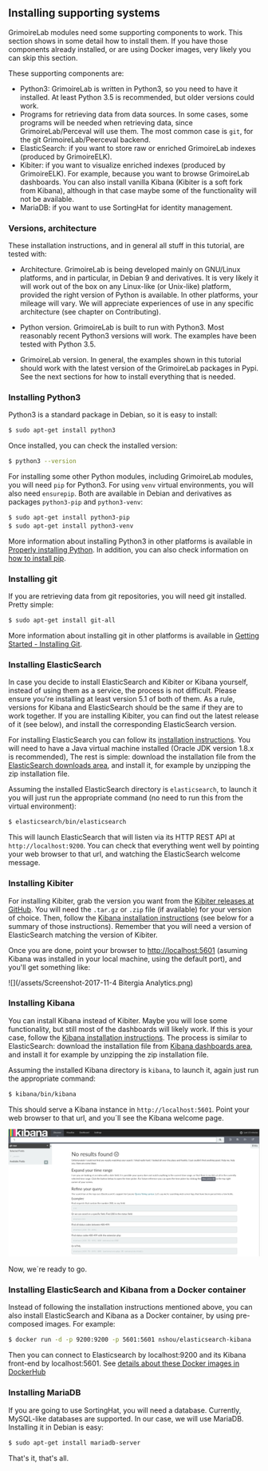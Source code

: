 ## Installing supporting systems

GrimoireLab modules need some supporting components to work.
This section shows in some detail how to install them.
If you have those components already installed, or are using
Docker images, very likely you can skip this section.

These supporting components are:

* Python3: GrimoireLab is written in Python3, so you need to have it installed. At least Python 3.5 is recommended, but older versions could work.
* Programs for retrieving data from data sources. In some cases, some programs will be needed when retrieving data, since GrimoireLab/Perceval will use them. The most common case is `git`, for the git GrimoireLab/Peerceval backend.
* ElasticSearch: if you want to store raw or enriched GrimoireLab indexes (produced by GrimoireELK).
* Kibiter: if you want to visualize enriched indexes (produced by GrimoireELK). For example, because you want to browse GrimoireLab dashboards. You can also install vanilla Kibana (Kibiter is a soft fork from Kibana), although in that case maybe some of the functionality will not be available.
* MariaDB: if you want to use SortingHat for identity management.


### Versions, architecture

These installation instructions, and in general all stuff in this tutorial,
are tested with:

* Architecture. GrimoireLab is being developed mainly on GNU/Linux platforms, and in particular, in Debian 9 and derivatives.
It is very likely it will work out of the box on any Linux-like (or Unix-like) platform,
provided the right version of Python is available. In other platforms, your mileage will vary. We will appreciate experiences of use in any specific architecture (see chapter on Contributing).

* Python version. GrimoireLab is built to run with Python3. Most reasonably recent Python3 versions will work. The examples have been tested with Python 3.5.

* GrimoireLab version. In general, the examples shown in this tutorial should work with the latest version of the GrimoireLab packages in Pypi. See the next sections for how to install everything that is needed.


### Installing Python3

Python3 is a standard package in Debian, so it is easy to install:

```bash
$ sudo apt-get install python3
```

Once installed, you can check the installed version:

```bash
$ python3 --version
```

For installing some other Python modules, including GrimoireLab modules, you will need `pip` for Python3. For using `venv` virtual environments, you will also need `ensurepip`. Both are available in Debian and derivatives as packages `python3-pip` and `python3-venv`:

```bash
$ sudo apt-get install python3-pip
$ sudo apt-get install python3-venv
```

More information about installing Python3 in other platforms is available in [Properly installing Python](http://docs.python-guide.org/en/latest/starting/installation/). In addition, you can also check information on [how to install pip](https://pip.pypa.io/en/stable/installing/).

### Installing git

If you are retrieving data from git repositories, you will need git installed. Pretty simple:

```bash
$ sudo apt-get install git-all
```

More information about installing git in other platforms is available in
[Getting Started - Installing Git](https://git-scm.com/book/en/v2/Getting-Started-Installing-Git).

### Installing ElasticSearch

In case you decide to install ElasticSearch and Kibiter or Kibana yourself, instead of using them as a service, the process is not difficult. Please ensure you're installing at least version 5.1 of both of them. As a rule, versions for Kibana and ElasticSearch should be the same if they are to work together. If you are installing Kibiter, you can find out the latest release of it (see below), and install the corresponding ElasticSearch version.

For installing ElasticSearch you can follow its [installation instructions](https://www.elastic.co/guide/en/elasticsearch/reference/current/_installation.html). You will need to have a Java virtual machine installed \(Oracle JDK version 1.8.x is recommended\), The rest is simple: download the installation file from the [ElasticSearch downloads area](https://www.elastic.co/downloads/elasticsearch), and install it, for example by unzipping the zip installation file.

Assuming the installed ElasticSearch directory is `elasticsearch`, to launch it you will just run the appropriate command \(no need to run this from the virtual environment\):

```bash
$ elasticsearch/bin/elasticsearch
```

This will launch ElasticSearch that will listen via its HTTP REST API at `http://localhost:9200`. You can check that everything went well by pointing your web browser to that url, and watching the ElasticSearch welcome message.

### Installing Kibiter

For installing Kibiter, grab the version you want from the [Kibiter releases at GitHub](https://github.com/grimoirelab/kibiter/releases). You will need the `.tar.gz` or `.zip` file (if available) for your version of choice. Then, follow the [Kibana installation instructions](https://www.elastic.co/guide/en/kibana/current/install.html) (see below for a summary of those instructions). Remember that you will need a version of ElasticSearch matching the version of Kibiter.

Once you are done, point your browser to [http://localhost:5601](http://localhost:5601) (asuming Kibana was installed in your local machine, using the default port), and you'll get something like:

![](/assets/Screenshot-2017-11-4 Bitergia Analytics.png)

### Installing Kibana

You can install Kibana instead of Kibiter. Maybe you will lose some functionality, but still most of the dashboards will likely work. If this is your case, follow the [Kibana installation instructions](https://www.elastic.co/guide/en/kibana/current/setup.html). The process is similar to ElasticSearch: download the installation file from [Kibana dashboards area](https://www.elastic.co/downloads/kibana), and install it for example by unzipping the zip installation file.

Assuming the installed Kibana directory is `kibana`, to launch it, again just run the appropriate command:

```bash
$ kibana/bin/kibana
```

This should serve a Kibana instance in `http://localhost:5601`. Point your web browser to that url, and you´ll see the Kibana welcome page.

![Kibana welcome page](figs/kibana_welcome.png)

Now, we´re ready to go.

### Installing ElasticSearch and Kibana from a Docker container

Instead of following the installation instructions mentioned above, you can also install ElasticSearch and Kibana as a Docker container, by using pre-composed images. For example:

```bash
$ docker run -d -p 9200:9200 -p 5601:5601 nshou/elasticsearch-kibana
```

Then you can connect to Elasticsearch by localhost:9200 and its Kibana front-end by localhost:5601. See [details about these Docker images in DockerHub](https://hub.docker.com/r/nshou/elasticsearch-kibana/)


### Installing MariaDB

If you are going to use SortingHat, you will need a database. Currently, MySQL-like databases are supported. In our case, we will use MariaDB. Installing it in Debian is easy:

```bash
$ sudo apt-get install mariadb-server
```

That's it, that's all.

